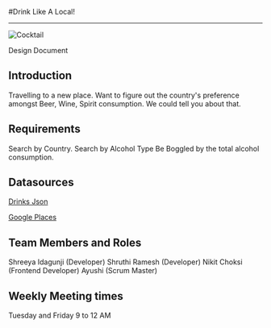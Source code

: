
#Drink Like A Local!

---


![Cocktail](https://user-images.githubusercontent.com/77544294/111056995-f30f0f80-8451-11eb-94d8-b588072d42ee.png)


Design Document


## Introduction
Travelling to a new place. Want to figure out the country's preference amongst Beer, Wine, Spirit consumption.
We could tell you about that.


## Requirements
Search by Country.
Search by Alcohol Type
Be Boggled by the total alcohol consumption.

## Datasources
[Drinks Json](https://pkgstore.datahub.io/five-thirty-eight/alcohol-consumption/drinks_json/data/4b55347c648aeebea41fcd5c68ef7d51/drinks_json.json)


[Google Places](https://developers.google.com/maps/documentation/places/web-service/overview)

## Team Members and Roles
Shreeya Idagunji (Developer)
Shruthi Ramesh (Developer)
Nikit Choksi (Frontend Developer)
Ayushi (Scrum Master)

## Weekly Meeting times
Tuesday and Friday 9 to 12 AM
